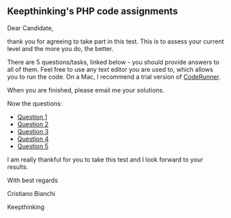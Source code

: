 ## Keepthinking's PHP code assignments

Dear Candidate,

thank you for agreeing to take part in this test. This is to assess your current level and the more you do, the better.

There are 5 questions/tasks, linked below - you should provide answers to all of them. Feel free to use any text editor you are used to, which allows you to run the code. On a Mac, I recommend a trial version of [CodeRunner](https://coderunnerapp.com/).

When you are finished, please email me your solutions.

Now the questions:

- [Question 1](q1.md)
- [Question 2](q2.md)
- [Question 3](q3.md)
- [Question 4](q4.md)
- [Question 5](q5.md)

I am really thankful for you to take this test and I look forward to your results.

With best regards

Cristiano Bianchi

Keepthinking
